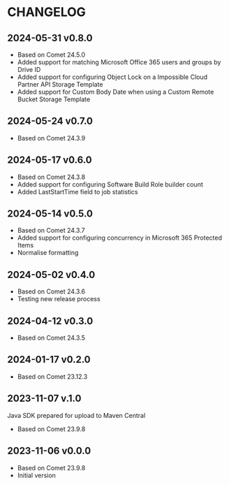 # CHANGELOG

## 2024-05-31 v0.8.0

- Based on Comet 24.5.0
- Added support for matching Microsoft Office 365 users and groups by Drive ID
- Added support for configuring Object Lock on a Impossible Cloud Partner API Storage Template
- Added support for Custom Body Date when using a Custom Remote Bucket Storage Template

## 2024-05-24 v0.7.0

- Based on Comet 24.3.9

## 2024-05-17 v0.6.0

- Based on Comet 24.3.8
- Added support for configuring Software Build Role builder count
- Added LastStartTime field to job statistics

## 2024-05-14 v0.5.0

- Based on Comet 24.3.7
- Added support for configuring concurrency in Microsoft 365 Protected Items
- Normalise formatting

## 2024-05-02 v0.4.0

- Based on Comet 24.3.6
- Testing new release process

## 2024-04-12 v0.3.0

- Based on Comet 24.3.5

## 2024-01-17 v0.2.0

- Based on Comet 23.12.3

## 2023-11-07 v.1.0

Java SDK prepared for upload to Maven Central
- Based on Comet 23.9.8

## 2023-11-06 v0.0.0

- Based on Comet 23.9.8
- Initial version

